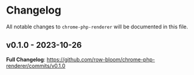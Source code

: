 # Changelog

All notable changes to `chrome-php-renderer` will be documented in this file.

## v0.1.0 - 2023-10-26

**Full Changelog**: https://github.com/row-bloom/chrome-php-renderer/commits/v0.1.0
